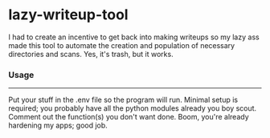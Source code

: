 # lazy-writeup-tool
I had to create an incentive to get back into making writeups so my lazy ass made this tool to automate the creation and population of necessary directories and scans. Yes, it's trash, but it works.

### Usage
***
Put your stuff in the .env file so the program will run. Minimal setup is required; you probably have all the python modules already you boy scout.
Comment out the function(s) you don't want done. Boom, you're already hardening my apps; good job.
